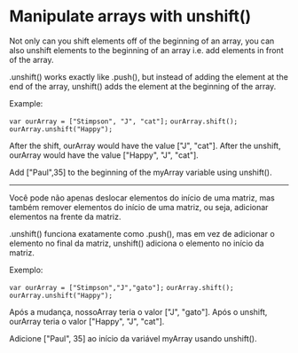 # Manipulate arrays with unshift()

Not only can you shift elements off of the beginning of an array, you can also unshift elements to the beginning of an array i.e. add elements in front of the array.

.unshift() works exactly like .push(), but instead of adding the element at the end of the array, unshift() adds the element at the beginning of the array.

Example:

`var ourArray = ["Stimpson", "J", "cat"];`
`ourArray.shift();`
`ourArray.unshift("Happy");`

After the shift, ourArray would have the value ["J", "cat"]. After the unshift, ourArray would have the value ["Happy", "J", "cat"].

Add ["Paul",35] to the beginning of the myArray variable using unshift().

---

Você pode não apenas deslocar elementos do início de uma matriz, mas também remover elementos do início de uma matriz, ou seja, adicionar elementos na frente da matriz.

.unshift() funciona exatamente como .push(), mas em vez de adicionar o elemento no final da matriz, unshift() adiciona o elemento no início da matriz.

Exemplo:

`var ourArray = ["Stimpson","J","gato"];`
`ourArray.shift();`
`ourArray.unshift("Happy");`

Após a mudança, nossoArray teria o valor ["J", "gato"]. Após o unshift, ourArray teria o valor ["Happy", "J", "cat"].

Adicione ["Paul", 35] ao início da variável myArray usando unshift().